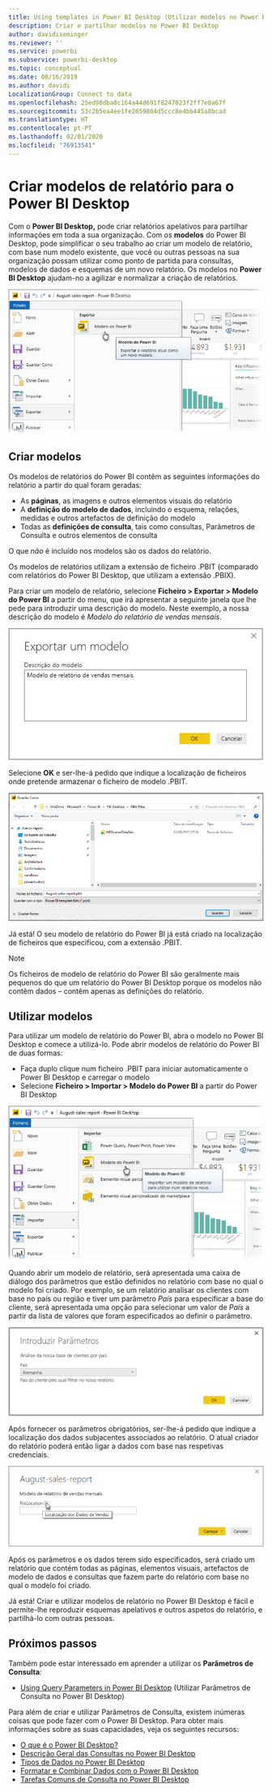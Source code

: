 ```yaml
---
title: Using templates in Power BI Desktop (Utilizar modelos no Power BI Desktop)
description: Criar e partilhar modelos no Power BI Desktop
author: davidiseminger
ms.reviewer: ''
ms.service: powerbi
ms.subservice: powerbi-desktop
ms.topic: conceptual
ms.date: 08/16/2019
ms.author: davidi
LocalizationGroup: Connect to data
ms.openlocfilehash: 25ed90dba0c164a44d691f8247023f2ff7e0a67f
ms.sourcegitcommit: 53c2b5ea4ee1fe2659804d5ccc8e4bb445a8bcad
ms.translationtype: HT
ms.contentlocale: pt-PT
ms.lasthandoff: 02/01/2020
ms.locfileid: "76913541"
---
```

# <a name="create-report-templates-for-power-bi-desktop"></a>Criar modelos de relatório para o Power BI Desktop

Com o **Power BI Desktop,** pode criar relatórios apelativos para partilhar informações em toda a sua organização. Com os **modelos** do Power BI Desktop, pode simplificar o seu trabalho ao criar um modelo de relatório, com base num modelo existente, que você ou outras pessoas na sua organização possam utilizar como ponto de partida para consultas, modelos de dados e esquemas de um novo relatório. Os modelos no **Power BI Desktop** ajudam-no a agilizar e normalizar a criação de relatórios.

![Exportar relatório como modelo](media/desktop-templates/desktop-templates-01.png)

## <a name="creating-templates"></a>Criar modelos

Os modelos de relatórios do Power BI contêm as seguintes informações do relatório a partir do qual foram geradas:

* As **páginas**, as imagens e outros elementos visuais do relatório
* A **definição do modelo de dados**, incluindo o esquema, relações, medidas e outros artefactos de definição do modelo
* Todas as **definições de consulta**, tais como consultas, Parâmetros de Consulta e outros elementos de consulta

O que *não* é incluído nos modelos são os dados do relatório. 

Os modelos de relatórios utilizam a extensão de ficheiro .PBIT (comparado com relatórios do Power BI Desktop, que utilizam a extensão .PBIX). 

Para criar um modelo de relatório, selecione **Ficheiro > Exportar > Modelo do Power BI** a partir do menu, que irá apresentar a seguinte janela que lhe pede para introduzir uma descrição do modelo. Neste exemplo, a nossa descrição do modelo é *Modelo do relatório de vendas mensais*.

![Caixa de diálogo da descrição em Exportar modelo](media/desktop-templates/desktop-templates-02.png)

Selecione **OK** e ser-lhe-á pedido que indique a localização de ficheiros onde pretende armazenar o ficheiro de modelo .PBIT.

![Localização do modelo](media/desktop-templates/desktop-templates-03.png)

Já está! O seu modelo de relatório do Power BI já está criado na localização de ficheiros que especificou, com a extensão .PBIT.

> [!NOTE]
> Os ficheiros de modelo de relatório do Power BI são geralmente mais pequenos do que um relatório do Power BI Desktop porque os modelos não contêm dados – contêm apenas as definições do relatório. 

## <a name="using-templates"></a>Utilizar modelos

Para utilizar um modelo de relatório do Power BI, abra o modelo no Power BI Desktop e comece a utilizá-lo. Pode abrir modelos de relatório do Power BI de duas formas:

* Faça duplo clique num ficheiro .PBIT para iniciar automaticamente o Power BI Desktop e carregar o modelo
* Selecione **Ficheiro > Importar > Modelo do Power BI** a partir do Power BI Desktop

![Importar um modelo](media/desktop-templates/desktop-templates-04.png)

Quando abrir um modelo de relatório, será apresentada uma caixa de diálogo dos parâmetros que estão definidos no relatório com base no qual o modelo foi criado. Por exemplo, se um relatório analisar os clientes com base no país ou região e tiver um parâmetro *País* para especificar a base do cliente, será apresentada uma opção para selecionar um valor de *País* a partir da lista de valores que foram especificados ao definir o parâmetro. 

![Especificar os parâmetros de um modelo](media/desktop-templates/desktop-templates-05a.png)

Após fornecer os parâmetros obrigatórios, ser-lhe-á pedido que indique a localização dos dados subjacentes associados ao relatório. O atual criador do relatório poderá então ligar a dados com base nas respetivas credenciais.

![Especificar a localização de dados de um modelo](media/desktop-templates/desktop-templates-05.png)

Após os parâmetros e os dados terem sido especificados, será criado um relatório que contém todas as páginas, elementos visuais, artefactos de modelo de dados e consultas que fazem parte do relatório com base no qual o modelo foi criado. 

Já está! Criar e utilizar modelos de relatório no Power BI Desktop é fácil e permite-lhe reproduzir esquemas apelativos e outros aspetos do relatório, e partilhá-lo com outras pessoas.

## <a name="next-steps"></a>Próximos passos
Também pode estar interessado em aprender a utilizar os **Parâmetros de Consulta**:
* [Using Query Parameters in Power BI Desktop](https://docs.microsoft.com/power-query/power-query-query-parameters) (Utilizar Parâmetros de Consulta no Power BI Desktop)

Para além de criar e utilizar Parâmetros de Consulta, existem inúmeras coisas que pode fazer com o Power BI Desktop. Para obter mais informações sobre as suas capacidades, veja os seguintes recursos:

* [O que é o Power BI Desktop?](desktop-what-is-desktop.md)
* [Descrição Geral das Consultas no Power BI Desktop](desktop-query-overview.md)
* [Tipos de Dados no Power BI Desktop](desktop-data-types.md)
* [Formatar e Combinar Dados com o Power BI Desktop](desktop-shape-and-combine-data.md)
* [Tarefas Comuns de Consulta no Power BI Desktop](desktop-common-query-tasks.md)    
